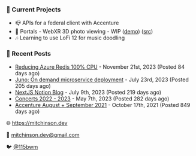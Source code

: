 ### 📌 Current Projects
- 📪 APIs for a federal client with Accenture
- 📸 Portals - WebXR 3D photo viewing - WIP ([demo](https://portals.mitchinson.dev/)) ([src](https://github.com/bmitchinson/vr-jpg-viewer-webxr))
- 🎶 Learning to use LoFi 12 for music doodling

### 📝 Recent Posts

- [Reducing Azure Redis 100% CPU](https://blog.mitchinson.dev/redis-cpu) - November 21st, 2023 (Posted 84 days ago)
- [Juno: On demand microservice deployment](https://blog.mitchinson.dev/juno) - July 23rd, 2023 (Posted 205 days ago)
- [NextJS Notion Blog](https://blog.mitchinson.dev/blog-2023) - July 9th, 2023 (Posted 219 days ago)
- [Concerts 2022 - 2023](https://blog.mitchinson.dev/concerts-2023) - May 7th, 2023 (Posted 282 days ago)
- [Accenture August + September 2021](https://blog.mitchinson.dev/pillar/aug-sep-21) - October 17th, 2021 (Posted 849 days ago)

🌐 https://mitchinson.dev

💌 mitchinson.dev@gmail.com

🐦 [@115bwm](https://twitter.com/115bwm)